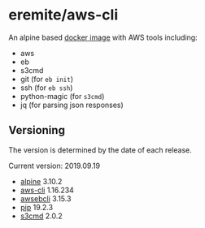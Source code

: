 # eremite/aws-cli

An alpine based [docker image](https://hub.docker.com/r/eremite/aws-cli/) with AWS tools including:

* aws
* eb
* s3cmd
* git (for `eb init`)
* ssh (for `eb ssh`)
* python-magic (for `s3cmd`)
* jq (for parsing json responses)

## Versioning

The version is determined by the date of each release.

Current version: 2019.09.19

* [alpine](https://hub.docker.com/r/library/alpine/tags/) 3.10.2
* [aws-cli](https://github.com/aws/aws-cli/releases) 1.16.234
* [awsebcli](https://pypi.python.org/pypi/awsebcli/#history) 3.15.3
* [pip](https://pip.pypa.io/en/stable/news/) 19.2.3
* [s3cmd](https://github.com/s3tools/s3cmd/releases) 2.0.2
